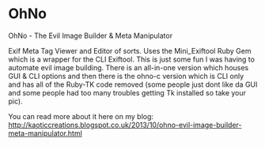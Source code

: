 OhNo
====

OhNo - The Evil Image Builder &amp; Meta Manipulator

Exif Meta Tag Viewer and Editor of sorts. Uses the Mini_Exiftool Ruby Gem which is a wrapper for the CLI Exiftool. This is just some fun I was having to automate evil image building. There is an all-in-one version which houses GUI & CLI options and then there is the ohno-c version which is CLI only and has all of the Ruby-TK code removed (some people just dont like da GUI and some people had too many troubles getting Tk installed so take your pic).

You can read more about it here on my blog: http://kaoticcreations.blogspot.co.uk/2013/10/ohno-evil-image-builder-meta-manipulator.html
